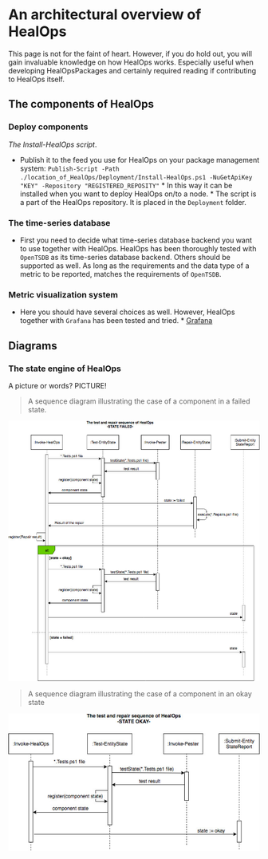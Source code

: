 # An architectural overview of HealOps

This page is not for the faint of heart. However, if you do hold out, you will gain invaluable knowledge on how HealOps works. Especially useful when developing HealOpsPackages and certainly required reading if contributing to HealOps itself.

## The components of HealOps

### Deploy components

_The Install-HealOps script_.

* Publish it to the feed you use for HealOps on your package management system: `Publish-Script -Path ./location_of_HealOps/Deployment/Install-HealOps.ps1 -NuGetApiKey "KEY" -Repository "REGISTERED_REPOSITY"`
        * In this way it can be installed when you want to deploy HealOps on/to a node.
        * The script is a part of the HealOps repository. It is placed in the `Deployment` folder.

### The time-series database

* First you need to decide what time-series database backend you want to use together with HealOps. HealOps has been thoroughly tested with `OpenTSDB` as its time-series database backend. Others should be supported as well. As long as the requirements and the data type of a metric to be reported, matches the requirements of `OpenTSDB`.

### Metric visualization system

* Here you should have several choices as well. However, HealOps together with `Grafana` has been tested and tried.
        * [Grafana](https://grafana.com/)

## Diagrams

### The state engine of HealOps

A picture or words? PICTURE!

> A sequence diagram illustrating the case of a component in a failed state.

![seq-diagram-failed-state](./images/HealOpsTestAndRepairCycle_StateFailed_SequenceDiagram.jpg)

> A sequence diagram illustrating the case of a component in an okay state

![seq-diagram-okay-state](./images/HealOpsTestAndRepairCycle_StateOkay_SequenceDiagram.jpg)